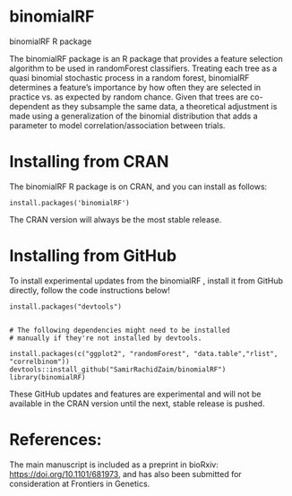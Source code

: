 # binomialRF
binomialRF R package

The binomialRF package is an R package that provides a feature selection algorithm to be used in randomForest classifiers. Treating each tree as a quasi binomial stochastic process in a random forest, binomialRF determines a feature’s importance by how often they are selected in practice vs. as expected by random chance. Given that trees are co-dependent as they subsample the same data, a theoretical adjustment is made using a generalization of the binomial distribution that adds a parameter to model correlation/association between trials. 

# Installing from CRAN

The binomialRF R package is on CRAN, and you can install as follows: 

```
install.packages('binomialRF')
```
The CRAN version will always be the most stable release. 

# Installing from GitHub

To install experimental updates from the binomialRF , install it from GitHub directly, follow the code instructions below!

```
install.packages("devtools")


# The following dependencies might need to be installed
# manually if they're not installed by devtools. 

install.packages(c("ggplot2", "randomForest", "data.table","rlist", "correlbinom"))
devtools::install_github("SamirRachidZaim/binomialRF")
library(binomialRF)
```

These GitHub updates and features are experimental and will not be available in the CRAN version until the next, stable release is pushed. 


# References: 

The main manuscript is included as a preprint in bioRxiv: https://doi.org/10.1101/681973, and has also been submitted for consideration at Frontiers in Genetics. 

